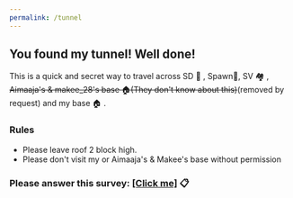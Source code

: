 ```yaml
---
permalink: /tunnel
---
```

## You found my tunnel! Well done!  
This is a quick and secret way to travel across SD :convenience_store: , Spawn:round_pushpin:, SV :houses: , ~~Aimaaja's & makee_28's base :house:(They don't know about this)~~(removed by request) and my base :house: . 
### Rules
* Please leave roof 2 block high. 
* Please don't visit my or Aimaaja's & Makee's base without permission
### Please answer this survey: [\[Click me\]](https://forms.gle/gdnBFBrPmX9a5yA96) :clipboard:
